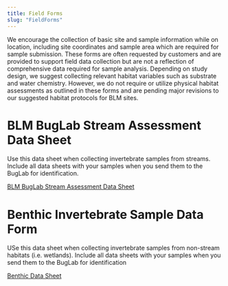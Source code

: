 ```yaml
---
title: Field Forms
slug: "FieldForms"
---
```


We encourage the collection of basic site and sample information while on location, including site coordinates and sample area which are required for sample submission. These forms are often requested by customers and are provided to support field data collection but are not a reflection of comprehensive data required for sample analysis. Depending on study design, we suggest collecting relevant habitat variables such as substrate and water chemistry. However, we do not require or utilize physical habitat assessments as outlined in these forms and are pending major revisions to our suggested habitat protocols for BLM sites.

# BLM BugLab Stream Assessment Data Sheet

Use this data sheet when collecting invertebrate samples from streams. Include all data sheets with your samples when you send them to the BugLab for identification.

[BLM BugLab Stream Assessment Data Sheet]({{site.baseurl}}/assets/docs/bug_protocol_form.pdf)

# Benthic Invertebrate Sample Data Form

USe this data sheet when collecting invertebrate samples from non-stream habitats (i.e. wetlands). Include all data sheets with your samples when you send them to the BugLab for identification

[Benthic Data Sheet]({{site.baseurl}}/assets/docs/benthic_form.pdf)